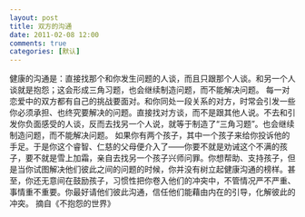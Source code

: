 ```yaml
---
layout: post
title: 双方的沟通
date: 2011-02-08 12:00
comments: true
categories: [默认]
---
```

健康的沟通是：直接找那个和你发生问题的人谈，而且只跟那个人谈。和另一个人谈就是抱怨；这会形成三角习题，也会继续制造问题，而不能解决问题。
每一对恋爱中的双方都有自己的挑战要面对。和你同处一段关系的对方，时常会引发一些你必须承担、也终究要解决的问题。直接找对方谈，而不是跟其他人说。不去和引发你负面感受的人谈，反而去找另一个人说，就等于制造了“三角习题”。也会继续制造问题，而不能解决问题。
如果你有两个孩子，其中一个孩子来给你投诉他的手足。于是你这个睿智、仁慈的父母便介入了——你要不就是劝诫这个不满的孩子，要不就是雪上加霜，亲自去找另一个孩子兴师问罪。你想帮助、支持孩子，但是当你试图解决他们彼此之间的问题的时候，你并没有树立起健康沟通的榜样。甚至，你还无意间在鼓励孩子，习惯性把你卷入他们的冲突中，不管情况严不严重、事情重不重要。你最好请他们彼此沟通，信任他们能藉由内在的引导，化解彼此的冲突。
摘自《不抱怨的世界》
